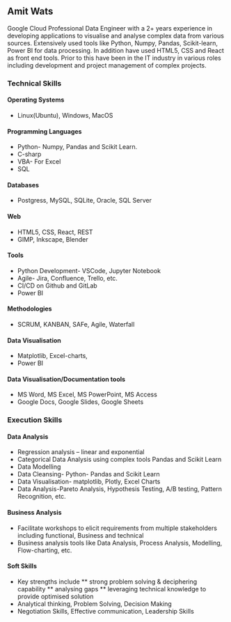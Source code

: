 ## Amit Wats

Google Cloud Professional Data Engineer with a 2+ years experience in developing applications to visualise and analyse complex data from various sources. Extensively used tools like Python, Numpy, Pandas, Scikit-learn, Power BI for data processing. In addition have used HTML5, CSS and React as front end tools. 
Prior to this have been in the IT industry in various roles including development and project management of complex projects.

### Technical Skills

#### Operating Systems
* Linux(Ubuntu), Windows, MacOS

#### Programming Languages
*  Python- Numpy, Pandas and Scikit Learn.
*  C-sharp
*  VBA- For Excel
*  SQL

#### Databases
*  Postgress, MySQL, SQLite, Oracle, SQL Server 

#### Web
*  HTML5, CSS, React, REST
*  GIMP, Inkscape, Blender

#### Tools
*  Python Development- VSCode, Jupyter Notebook
*  Agile- Jira, Confluence, Trello, etc.
*  CI/CD on Github and GitLab
*  Power BI

#### Methodologies
*  SCRUM, KANBAN, SAFe, Agile, Waterfall

#### Data Visualisation
*  Matplotlib, Excel-charts, 
*  Power BI

#### Data Visualisation/Documentation tools
*  MS Word, MS Excel, MS PowerPoint, MS Access
*  Google Docs, Google Slides, Google Sheets


### Execution Skills

#### Data Analysis
*  Regression analysis – linear and exponential
*  Categorical Data Analysis using complex tools Pandas and Scikit Learn
*  Data Modelling
*  Data Cleansing- Python- Pandas and Scikit Learn
*  Data Visualisation-  matplotlib, Plotly, Excel Charts
*  Data Analysis-Pareto Analysis, Hypothesis Testing, A/B testing, Pattern Recognition, etc.

#### Business Analysis
*  Facilitate workshops to elicit requirements from multiple stakeholders including functional, Business and technical
*  Business analysis tools like Data Analysis, Process Analysis, Modelling, Flow-charting, etc.

#### Soft Skills
*  Key strengths include 
  ** strong problem solving & deciphering capability
  ** analysing gaps 
  ** leveraging technical knowledge to provide optimised solution
*  Analytical thinking, Problem Solving, Decision Making
*  Negotiation Skills, Effective communication, Leadership Skills

